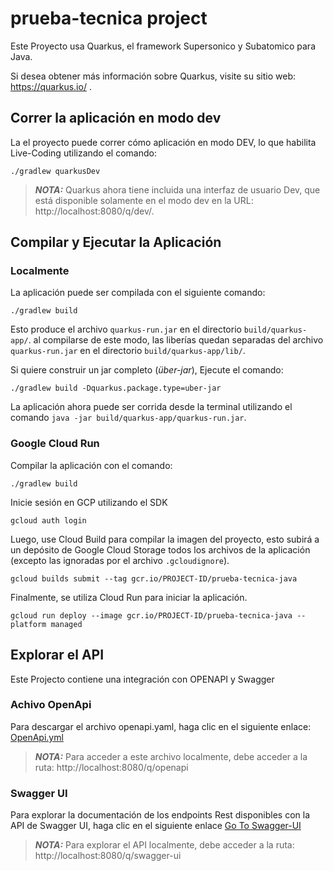 # prueba-tecnica project

Este Proyecto usa Quarkus, el framework Supersonico y Subatomico para Java.

Si desea obtener más información sobre Quarkus, visite su sitio web: https://quarkus.io/ .

## Correr la aplicación en modo dev

La el proyecto puede correr cómo aplicación en modo DEV, lo que habilita Live-Coding utilizando el comando:

```shell script
./gradlew quarkusDev
```

> **_NOTA:_**  Quarkus ahora tiene incluida una interfaz de usuario Dev, que está disponible solamente en el modo dev en la URL: http://localhost:8080/q/dev/.

## Compilar y Ejecutar la Aplicación

### Localmente

La aplicación puede ser compilada con el siguiente comando:

```shell script
./gradlew build
```

Esto produce el archivo `quarkus-run.jar` en el directorio `build/quarkus-app/`. al compilarse de este modo, las
liberías quedan separadas del archivo `quarkus-run.jar` en el directorio `build/quarkus-app/lib/`.

Si quiere construir un jar completo (_über-jar_), Ejecute el comando:

```shell script
./gradlew build -Dquarkus.package.type=uber-jar
```

La aplicación ahora puede ser corrida desde la terminal utilizando el
comando `java -jar build/quarkus-app/quarkus-run.jar`.

### Google Cloud Run

Compilar la aplicación con el comando:

```shell script
./gradlew build
```

Inicie sesión en GCP utilizando el SDK
```shell script
gcloud auth login
```

Luego, use Cloud Build para compilar la imagen del proyecto, esto subirá a un depósito de Google Cloud Storage todos los
archivos de la aplicación (excepto las ignoradas por el archivo `.gcloudignore`).

```shell script
gcloud builds submit --tag gcr.io/PROJECT-ID/prueba-tecnica-java
```

Finalmente, se utiliza Cloud Run para iniciar la aplicación.

```shell script
gcloud run deploy --image gcr.io/PROJECT-ID/prueba-tecnica-java --platform managed
```

## Explorar el API

Este Projecto contiene una integración con OPENAPI y Swagger

### Achivo OpenApi

Para descargar el archivo openapi.yaml, haga clic en el siguiente enlace: [OpenApi.yml](https://prueba-tecnica-g6zov2ubiq-ue.a.run.app/q/openapi)

> **_NOTA:_** Para acceder a este archivo localmente, debe acceder a la ruta: http://localhost:8080/q/openapi

### Swagger UI

Para explorar la documentación de los endpoints Rest disponibles con la API de Swagger UI, haga clic en el siguiente enlace [Go To Swagger-UI](https://prueba-tecnica-g6zov2ubiq-ue.a.run.app/q/swagger-ui)
> **_NOTA:_** Para explorar el API localmente, debe acceder a la ruta: http://localhost:8080/q/swagger-ui